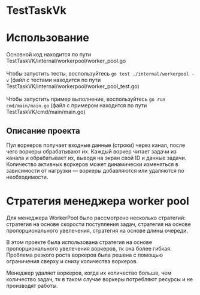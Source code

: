 # TestTaskVk

Использование
====
Основной код находится по пути TestTaskVK/internal/workerpool/worker_pool.go\
\
Чтобы запустить тесты, воспользуйтесь ```go test ./internal/workerpool -v``` (файл с тестами находится по пути TestTaskVK/internal/workerpool/worker_pool_test.go)\
\
Чтобы запустить пример выполнение, воспользуйтесь ```go run cmd/main/main.go``` (файл с примером находится по пути TestTaskVK/cmd/main/main.go)
## Описание проекта

Пул воркеров получает входные данные (строки) через канал, после чего воркеры обрабатывают их. Каждый воркер читает задачи из канала и обрабатывает их, выводя на экран свой ID и данные задачи. Количество активных воркеров может динамически изменяться в зависимости от нагрузки — воркеры добавляются или удаляются по необходимости.


Стратегия менеджера worker pool
===
Для менеджера WorkerPool было рассмотрено несколько стратегий: стратегия на основе скорости поступления задач, стратегия на основе пропорционального увелечения, стратегия на основе длины очереди.

В этом проекте была использована стратегия на основе пропорционального увелечения воркеров, тк она более гибкая. Проблема резкого роста воркеров была решена с помощью ограничения сверху и снизу количества воркеров.

Менеджер удаляет воркеров, когда их количество больше, чем количество задач, тк в таком случае воркеры потребляют ресурсы и не производят работы.
 
